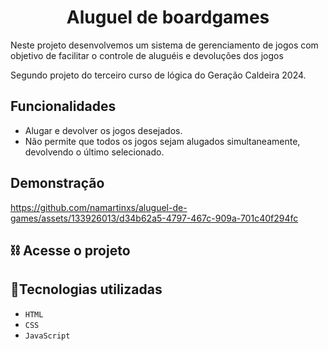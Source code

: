 <h1 align="center"> Aluguel de boardgames  </h1>

<p>Neste projeto desenvolvemos um sistema de gerenciamento de jogos com objetivo de facilitar o controle de aluguéis e devoluções dos jogos </p>
<p>Segundo projeto do terceiro curso de lógica do Geração Caldeira 2024.</p>

 ## Funcionalidades 
 
 - Alugar e devolver os jogos desejados.
 - Não permite que todos os jogos sejam alugados simultaneamente, devolvendo o último selecionado.

 ## Demonstração




https://github.com/namartinxs/aluguel-de-games/assets/133926013/d34b62a5-4797-467c-909a-701c40f294fc





## :chains: Acesse o projeto  



## :wrench:Tecnologias utilizadas

- ``HTML``
- ``CSS``
- ``JavaScript``


